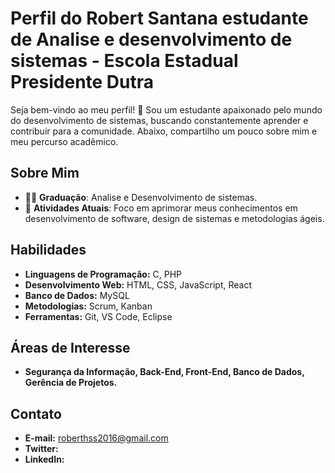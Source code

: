 # Perfil do Robert Santana estudante de Analise e desenvolvimento de sistemas - Escola Estadual Presidente Dutra
Seja bem-vindo ao meu perfil! 👋 Sou um estudante apaixonado pelo mundo do desenvolvimento de sistemas, buscando constantemente aprender e contribuir para a comunidade. Abaixo, compartilho um pouco sobre mim e meu percurso acadêmico.

## Sobre Mim

- 👨‍🎓 **Graduação**: Analise e Desenvolvimento de sistemas.
- 🌱 **Atividades Atuais**: Foco em aprimorar meus conhecimentos em desenvolvimento de software, design de sistemas e metodologias ágeis.

## Habilidades

- **Linguagens de Programação:** C, PHP
- **Desenvolvimento Web:** HTML, CSS, JavaScript, React
- **Banco de Dados:** MySQL
- **Metodologias:** Scrum, Kanban
- **Ferramentas:** Git, VS Code, Eclipse

## Áreas de Interesse

- **Segurança da Informação, Back-End, Front-End, Banco de Dados, Gerência de Projetos.**

## Contato

- **E-mail:** roberthss2016@gmail.com
- **Twitter:** 
- **LinkedIn:** 
